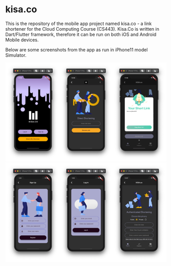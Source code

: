# kisa.co
This is the repository of the mobile app project named kisa.co - a link shortener for the Cloud Computing Course (CS443). Kisa.Co is written in Dart/Flutter framework, therefore it can be run on both iOS and Android Mobile devices.

Below are some screenshots from the app as run in iPhone11 model Simulator.

![Image description](/kisa_co/screenshots/screens1.png)
![Image description](/kisa_co/screenshots/screens2.jpg)
